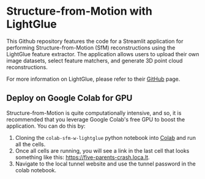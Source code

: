 # Structure-from-Motion with LightGlue
This Github repository features the code for a Streamlit application for performing Structure-from-Motion (SfM) reconstructions using the LightGlue feature extractor. The application allows users to upload their own image datasets, select feature matchers, and generate 3D point cloud reconstructions. 

For more information on LightGlue, please refer to their [GitHub](https://github.com/cvg/LightGlue?tab=readme-ov-file) page. 

## Deploy on Google Colab for GPU
Structure-from-Motion is quite computationally intensive, and so, it is recommended that you leverage Google Colab's free GPU to boost the application. You can do this by:
1. Cloning the `colab-sfm-w-lightglue` python notebook into [Colab](https://colab.research.google.com/) and run all the cells.
2. Once all cells are running, you will see a link in the last cell that looks something like this: https://five-parents-crash.loca.lt.
3. Navigate to the local tunnel website and use the tunnel password in the colab notebook.

